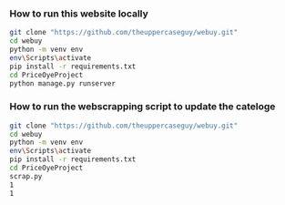 

### How to run this website locally

```bash
git clone "https://github.com/theuppercaseguy/webuy.git"
cd webuy
python -m venv env
env\Scripts\activate
pip install -r requirements.txt
cd PriceOyeProject
python manage.py runserver
```

### How to run the webscrapping script to update the cateloge
```bash
git clone "https://github.com/theuppercaseguy/webuy.git"
cd webuy
python -m venv env
env\Scripts\activate
pip install -r requirements.txt
cd PriceOyeProject
scrap.py
1
1
```


